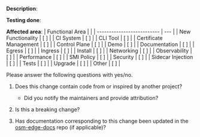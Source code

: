 <!--

Please describe the motivation for this PR and provide enough
information so that others can review it.

-->
**Description**:

<!--

Please describe how this change was tested. You could include supporting information
such as logs, snippets, and screenshots.

-->
**Testing done**:

<!--

Please mark with X for applicable areas.

-->
**Affected area**:
| Functional Area            |     |
| -------------------------- | --- |
| New Functionality          | [ ] |
| CI System                  | [ ] |
| CLI Tool                   | [ ] |
| Certificate Management     | [ ] |
| Control Plane              | [ ] |
| Demo                       | [ ] |
| Documentation              | [ ] |
| Egress                     | [ ] |
| Ingress                    | [ ] |
| Install                    | [ ] |
| Networking                 | [ ] |
| Observability              | [ ] |
| Performance                | [ ] |
| SMI Policy                 | [ ] |
| Security                   | [ ] |
| Sidecar Injection          | [ ] |
| Tests                      | [ ] |
| Upgrade                    | [ ] |
| Other                      | [ ] |


Please answer the following questions with yes/no.

1. Does this change contain code from or inspired by another project?
    -   Did you notify the maintainers and provide attribution?

2. Is this a breaking change?

3. Has documentation corresponding to this change been updated in the [osm-edge-docs](https://github.com/flomesh-io/osm-docs/) repo (if applicable)?